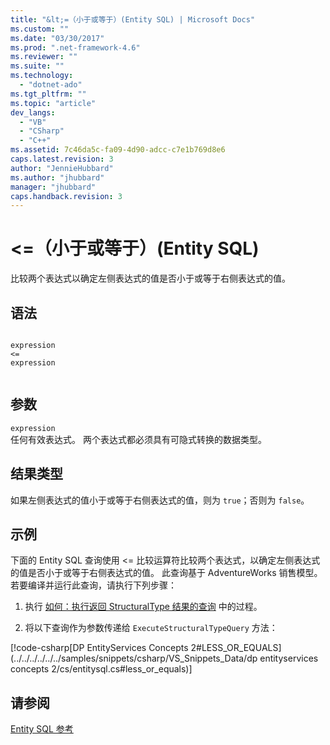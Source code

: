 ```yaml
---
title: "&lt;=（小于或等于）(Entity SQL) | Microsoft Docs"
ms.custom: ""
ms.date: "03/30/2017"
ms.prod: ".net-framework-4.6"
ms.reviewer: ""
ms.suite: ""
ms.technology: 
  - "dotnet-ado"
ms.tgt_pltfrm: ""
ms.topic: "article"
dev_langs: 
  - "VB"
  - "CSharp"
  - "C++"
ms.assetid: 7c46da5c-fa09-4d90-adcc-c7e1b769d8e6
caps.latest.revision: 3
author: "JennieHubbard"
ms.author: "jhubbard"
manager: "jhubbard"
caps.handback.revision: 3
---
```

# &lt;=（小于或等于）(Entity SQL)
比较两个表达式以确定左侧表达式的值是否小于或等于右侧表达式的值。  
  
## 语法  
  
```  
  
expression  
<=  
expression  
  
```  
  
## 参数  
 `expression`  
 任何有效表达式。 两个表达式都必须具有可隐式转换的数据类型。  
  
## 结果类型  
 如果左侧表达式的值小于或等于右侧表达式的值，则为 `true`；否则为 `false`。  
  
## 示例  
 下面的 Entity SQL 查询使用 \<\= 比较运算符比较两个表达式，以确定左侧表达式的值是否小于或等于右侧表达式的值。 此查询基于 AdventureWorks 销售模型。 若要编译并运行此查询，请执行下列步骤：  
  
1.  执行 [如何：执行返回 StructuralType 结果的查询](../../../../../../docs/framework/data/adonet/ef/how-to-execute-a-query-that-returns-structuraltype-results.md) 中的过程。  
  
2.  将以下查询作为参数传递给 `ExecuteStructuralTypeQuery` 方法：  
  
 [!code-csharp[DP EntityServices Concepts 2#LESS_OR_EQUALS](../../../../../../samples/snippets/csharp/VS_Snippets_Data/dp entityservices concepts 2/cs/entitysql.cs#less_or_equals)]  
  
## 请参阅  
 [Entity SQL 参考](../../../../../../docs/framework/data/adonet/ef/language-reference/entity-sql-reference.md)